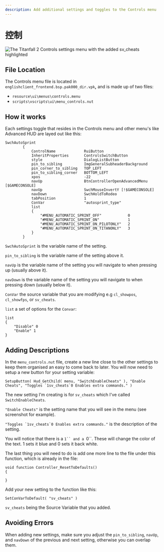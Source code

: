 ```yaml
---
description: Add additional settings and toggles to the Controls menu
---
```


# 控制

![The Titanfall 2 Controls settings menu with the added sv\_cheats highlighted](../../../../.gitbook/assets/snapshot0014.jpg)

## File Location

The Controls menu file is located  in `englishclient_frontend.bsp.pak000_dir.vpk`**,**  and is made up of two files:

* `resource\ui\menus\controls.menu`
* `scripts\vscripts\ui\menu_controls.nut`

## How it works

Each settings toggle that resides in the Controls menu and other menu's like Advanced HUD are layed out like this:

```text
SwchAutoSprint
		{
			ControlName				RuiButton
			InheritProperties		ControlsSwitchButton
			style					DialogListButton
			pin_to_sibling			ImgGeneralSubheaderBackground
			pin_corner_to_sibling	TOP_LEFT
			pin_to_sibling_corner	BOTTOM_LEFT
			xpos					-22
			navUp					BtnControllerOpenAdvancedMenu [$GAMECONSOLE]
			navUp					SwchMouseInvertY [!$GAMECONSOLE]
			navDown					SwchHoldToRodeo
			tabPosition				1
			ConVar					"autosprint_type"
			list
			{
				"#MENU_AUTOMATIC_SPRINT_OFF"			0
				"#MENU_AUTOMATIC_SPRINT_ON"				1
				"#MENU_AUTOMATIC_SPRINT_ON_PILOTONLY"	2
				"#MENU_AUTOMATIC_SPRINT_ON_TITANONLY"	3
			}
		}
```

`SwchAutoSprint` is the variable name of the setting.

`pin_to_sibling` is the variable name of the setting above it.

`navUp` is the variable name of the setting you will navigate to when pressing up \(usually above it\).

`navDown` is the variable name of the setting you will navigate to when pressing down \(usually below it\).

`ConVar` the source variable that you are modifying e.g `cl_showpos`, `cl_showfps`, or `sv_cheats`.

`list` a set of options for the `Convar`:

```text
list
{
    "Disable" 0
    "Enable" 1
}
```

## Adding Descriptions

In the `menu_controls.nut` file, create a new line close to the other settings to keep them organised an easy to come back to later. You will now need to setup a new button for your setting variable:

```text
SetupButton( Hud_GetChild( menu, "SwitchEnableCheats" ), "Enable Cheats", "Toggles `1sv_cheats`0 Enables extra commands." )
```

The new setting I'm creating is for `sv_cheats` which I've called `SwitchEnableCheats`.

`"Enable Cheats"` is the setting name that you will see in the menu \(see screenshot for example\).

``"Toggles `1sv_cheats`0 Enables extra commands."`` is the description of the setting.

You will notice that there is a ```1`` and a ```0``. These will change the color of the text. 1 sets it blue and 0 sets it back white.



The last thing you will need to do is add one more line to the file under this function, which is already in the file:

```text
void function Controller_ResetToDefaults()
{

}
```

Add your new setting to the function like this:

```text
SetConVarToDefault( "sv_cheats" )
```

`sv_cheats` being the Source Variable that you added.

## Avoiding Errors

When adding new settings, make sure you adjust the `pin_to_sibling`, `navUp`, and `navDown` of the previous and next setting, otherwise you can overlap them.

